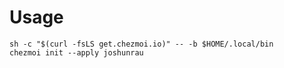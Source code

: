 # Usage

```shell
sh -c "$(curl -fsLS get.chezmoi.io)" -- -b $HOME/.local/bin
chezmoi init --apply joshunrau
```

